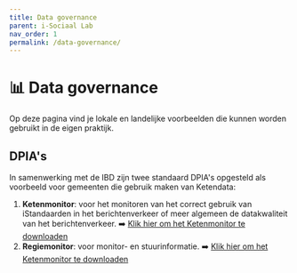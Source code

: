 ```yaml
---
title: Data governance
parent: i-Sociaal Lab
nav_order: 1
permalink: /data-governance/
---
```


# 📊 Data governance
Op deze pagina vind je lokale en landelijke voorbeelden die kunnen worden gebruikt in de eigen praktijk. 

## DPIA's
In samenwerking met de IBD zijn twee standaard DPIA's opgesteld als voorbeeld voor gemeenten die gebruik maken van Ketendata: 
1. **Ketenmonitor**: voor het monitoren van het correct gebruik van iStandaarden in het berichtenverkeer of meer algemeen de datakwaliteit van het berichtenverkeer.
  ➡️ [Klik hier om het Ketenmonitor te downloaden](https://i-sociaal-lab.github.io/Site/data-governance/DPIA-Ketenmonitor.docx)
2. **Regiemonitor**: voor monitor- en stuurinformatie.
   ➡️ [Klik hier om het Ketenmonitor te downloaden](https://i-sociaal-lab.github.io/Site/data-governance/DPIA-Regiemonitor.docx)





